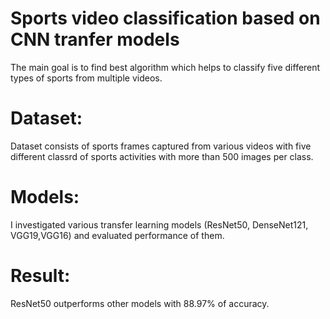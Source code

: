 # Sports video classification based on CNN tranfer models
The main goal is to find best algorithm which helps to classify five different types of sports from multiple videos. 
# Dataset: 
Dataset consists of sports frames captured from various videos with five different classrd of sports activities with more than 500
images per class.
# Models: 
I investigated various transfer learning models (ResNet50, DenseNet121, VGG19,VGG16) and evaluated performance of them. 
# Result:
ResNet50 outperforms other models with 88.97% of accuracy.
